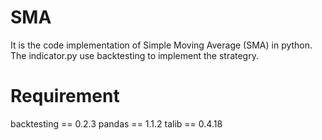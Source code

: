 # SMA
It is the code implementation of Simple Moving Average (SMA) in python. The indicator.py use backtesting to implement the strategry.


# Requirement
backtesting == 0.2.3
pandas == 1.1.2
talib == 0.4.18
